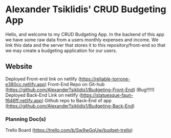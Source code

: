 # Alexander Tsiklidis' CRUD Budgeting App
Hello, and welcome to my CRUD Budgeting App. In the backend of this app we have some raw data from a users monthly expenses and income. We link this data and the server that stores it to this repository/front-end so that we may create a budgeting application for our users.

## Website
Deployed Front-end link on netlify (https://reliable-torrone-e380cc.netlify.app)
Front-End Repo on Git-hub (https://github.com/AlexanderTsiklidis1/Budgeting-Front-End)
(Bug!!!!!) Deployed Back-End Link on netlify (https://statuesque-faun-f646ff.netlify.app)
Github repo to Back-End of app (https://github.com/AlexanderTsiklidis1/Budgeting-Back-End)

### Planning Doc(s)

Trello Board (https://trello.com/b/Sw9wGqUw/budget-trello)
